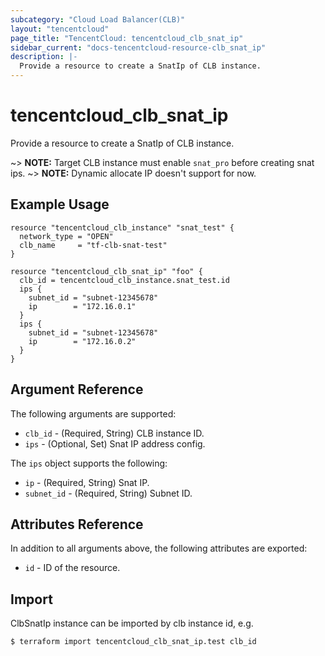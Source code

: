 ```yaml
---
subcategory: "Cloud Load Balancer(CLB)"
layout: "tencentcloud"
page_title: "TencentCloud: tencentcloud_clb_snat_ip"
sidebar_current: "docs-tencentcloud-resource-clb_snat_ip"
description: |-
  Provide a resource to create a SnatIp of CLB instance.
---
```


# tencentcloud_clb_snat_ip

Provide a resource to create a SnatIp of CLB instance.

~> **NOTE:** Target CLB instance must enable `snat_pro` before creating snat ips.
~> **NOTE:** Dynamic allocate IP doesn't support for now.

## Example Usage

```hcl
resource "tencentcloud_clb_instance" "snat_test" {
  network_type = "OPEN"
  clb_name     = "tf-clb-snat-test"
}

resource "tencentcloud_clb_snat_ip" "foo" {
  clb_id = tencentcloud_clb_instance.snat_test.id
  ips {
    subnet_id = "subnet-12345678"
    ip        = "172.16.0.1"
  }
  ips {
    subnet_id = "subnet-12345678"
    ip        = "172.16.0.2"
  }
}
```

## Argument Reference

The following arguments are supported:

* `clb_id` - (Required, String) CLB instance ID.
* `ips` - (Optional, Set) Snat IP address config.

The `ips` object supports the following:

* `ip` - (Required, String) Snat IP.
* `subnet_id` - (Required, String) Subnet ID.

## Attributes Reference

In addition to all arguments above, the following attributes are exported:

* `id` - ID of the resource.



## Import

ClbSnatIp instance can be imported by clb instance id, e.g.
```
$ terraform import tencentcloud_clb_snat_ip.test clb_id
```

